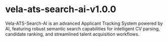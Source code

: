 # vela-ats-search-ai-v1.0.0
Vela-ATS-Search-AI is an advanced Applicant Tracking System powered by AI, featuring robust semantic search capabilities for intelligent CV parsing, candidate ranking, and streamlined talent acquisition workflows.
